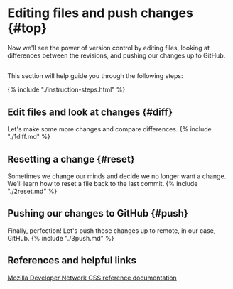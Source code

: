 # Editing files and push changes {#top}
Now we'll see the power of version control by editing files, looking at differences between the revisions, and pushing our changes up to GitHub.

<!-- trick markdown to give me a little space between these two sections of text -->
## 

This section will help guide you through the following steps:

{% include "./instruction-steps.html" %}

## Edit files and look at changes {#diff} <span class="navigate-top"><a href="#top" title="Take me to the top of page"><i class="fa fa-chevron-circle-up" aria-hidden="true"></i></a></span>
Let's make some more changes and compare differences.
{% include "./1diff.md" %}

## Resetting a change {#reset} <span class="navigate-top"><a href="#top" title="Take me to the top of page"><i class="fa fa-chevron-circle-up" aria-hidden="true"></i></a></span>
Sometimes we change our minds and decide we no longer want a change. We'll learn how to reset a file back to the last commit. 
{% include "./2reset.md" %}

## Pushing our changes to GitHub {#push} <span class="navigate-top"><a href="#top" title="Take me to the top of page"><i class="fa fa-chevron-circle-up" aria-hidden="true"></i></a></span>
Finally, perfection! Let's push those changes up to remote, in our case, GitHub.
{% include "./3push.md" %}


<!-- trick markdown to give me a little space between these two sections of text -->
## 

## References and helpful links <span class="navigate-top"><a href="#top" title="Take me to the top of page"><i class="fa fa-chevron-circle-up" aria-hidden="true"></i></a></span>
[Mozilla Developer Network CSS reference documentation](https://developer.mozilla.org/en-US/docs/Web/CSS/Reference)
